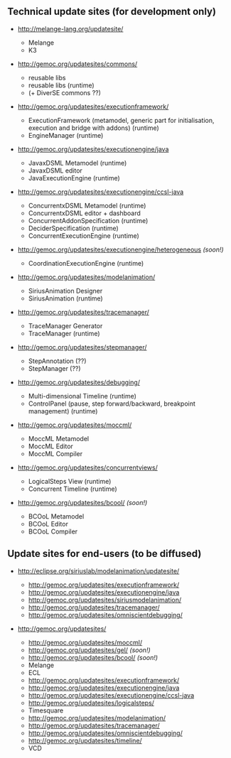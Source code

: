 ## Technical update sites (for development only)

* http://melange-lang.org/updatesite/
  * Melange
  * K3
  
* http://gemoc.org/updatesites/commons/
  * reusable libs 
  * reusable libs (runtime)
  * (+ DiverSE commons ??)
  
* http://gemoc.org/updatesites/executionframework/
  * ExecutionFramework (metamodel, generic part for initialisation, execution and bridge with addons) (runtime)
  * EngineManager (runtime)

* http://gemoc.org/updatesites/executionengine/java
  * JavaxDSML Metamodel (runtime)
  * JavaxDSML editor
  * JavaExecutionEngine (runtime)

* http://gemoc.org/updatesites/executionengine/ccsl-java
  * ConcurrentxDSML Metamodel (runtime)
  * ConcurrentxDSML editor + dashboard 
  * ConcurrentAddonSpecification (runtime)
  * DeciderSpecification (runtime)
  * ConcurrentExecutionEngine (runtime)

* http://gemoc.org/updatesites/executionengine/heterogeneous *(soon!)*
  * CoordinationExecutionEngine (runtime)

* http://gemoc.org/updatesites/modelanimation/
  * SiriusAnimation Designer
  * SiriusAnimation (runtime)

* http://gemoc.org/updatesites/tracemanager/
  * TraceManager Generator
  * TraceManager (runtime)
  
* http://gemoc.org/updatesites/stepmanager/
  * StepAnnotation (??)
  * StepManager (??)

* http://gemoc.org/updatesites/debugging/
  * Multi-dimensional Timeline (runtime)
  * ControlPanel (pause, step forward/backward, breakpoint management) (runtime)

* http://gemoc.org/updatesites/moccml/
  * MoccML Metamodel
  * MoccML Editor
  * MoccML Compiler

* http://gemoc.org/updatesites/concurrentviews/
  * LogicalSteps View (runtime)
  * Concurrent Timeline (runtime)

* http://gemoc.org/updatesites/bcool/ *(soon!)* 
  * BCOoL Metamodel
  * BCOoL Editor
  * BCOoL Compiler

## Update sites for end-users (to be diffused)

* http://eclipse.org/siriuslab/modelanimation/updatesite/  
	* http://gemoc.org/updatesites/executionframework/
	* http://gemoc.org/updatesites/executionengine/java
	* http://gemoc.org/updatesites/siriusmodelanimation/
	* http://gemoc.org/updatesites/tracemanager/
	* http://gemoc.org/updatesites/omniscientdebugging/

* http://gemoc.org/updatesites/
	* http://gemoc.org/updatesites/moccml/
	* http://gemoc.org/updatesites/gel/ *(soon!)*
	* http://gemoc.org/updatesites/bcool/ *(soon!)*
	* Melange
	* ECL 
	* http://gemoc.org/updatesites/executionframework/
	* http://gemoc.org/updatesites/executionengine/java
	* http://gemoc.org/updatesites/executionengine/ccsl-java
	* http://gemoc.org/updatesites/logicalsteps/
	* Timesquare
	* http://gemoc.org/updatesites/modelanimation/
	* http://gemoc.org/updatesites/tracemanager/
	* http://gemoc.org/updatesites/omniscientdebugging/
	* http://gemoc.org/updatesites/timeline/
	* VCD
	
